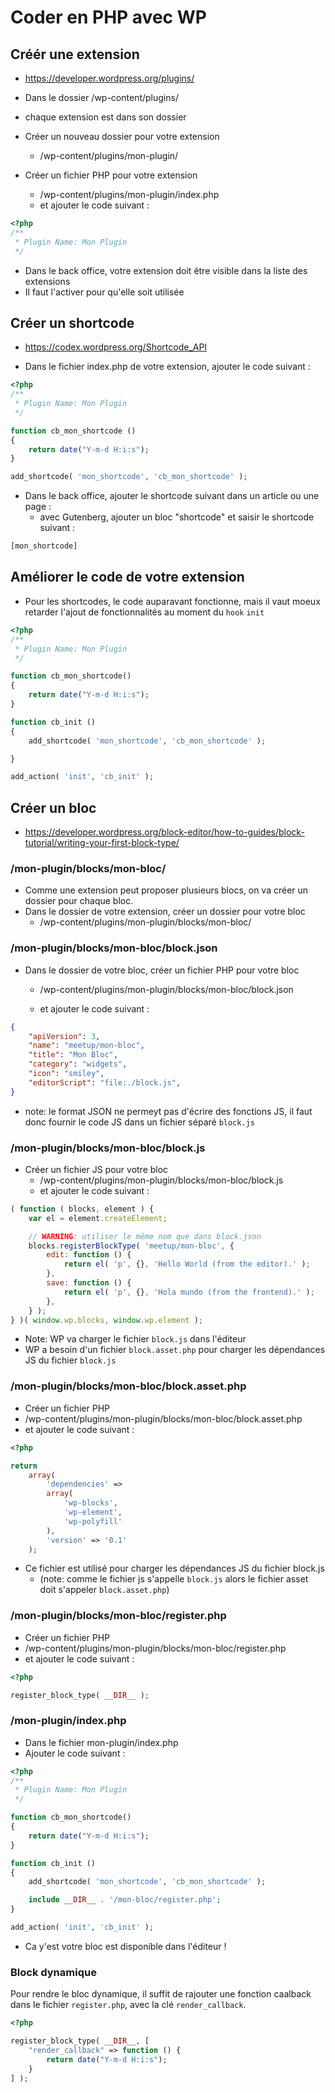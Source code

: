 # Coder en PHP avec WP

## Créér une extension

* https://developer.wordpress.org/plugins/

* Dans le dossier /wp-content/plugins/
* chaque extension est dans son dossier
* Créer un nouveau dossier pour votre extension
  * /wp-content/plugins/mon-plugin/
* Créer un fichier PHP pour votre extension
  * /wp-content/plugins/mon-plugin/index.php
  * et ajouter le code suivant :

```php
<?php
/**
 * Plugin Name: Mon Plugin
 */
```

* Dans le back office, votre extension doit être visible dans la liste des extensions
* Il faut l'activer pour qu'elle soit utilisée

## Créer un shortcode

* https://codex.wordpress.org/Shortcode_API

* Dans le fichier index.php de votre extension, ajouter le code suivant :

```php
<?php
/**
 * Plugin Name: Mon Plugin
 */

function cb_mon_shortcode () 
{
    return date("Y-m-d H:i:s");
}

add_shortcode( 'mon_shortcode', 'cb_mon_shortcode' );

```

* Dans le back office, ajouter le shortcode suivant dans un article ou une page :
  * avec Gutenberg, ajouter un bloc "shortcode" et saisir le shortcode suivant :

```html
[mon_shortcode]
```

## Améliorer le code de votre extension

* Pour les shortcodes, le code auparavant fonctionne, mais il vaut moeux retarder l'ajout de fonctionnalités au moment du `hook` `init`

```php
<?php
/**
 * Plugin Name: Mon Plugin
 */

function cb_mon_shortcode() 
{
    return date("Y-m-d H:i:s");
}

function cb_init ()
{
    add_shortcode( 'mon_shortcode', 'cb_mon_shortcode' );

}

add_action( 'init', 'cb_init' );

```

## Créer un bloc

* https://developer.wordpress.org/block-editor/how-to-guides/block-tutorial/writing-your-first-block-type/

### /mon-plugin/blocks/mon-bloc/

* Comme une extension peut proposer plusieurs blocs, on va créer un dossier pour chaque bloc.
* Dans le dossier de votre extension, créer un dossier pour votre bloc
  * /wp-content/plugins/mon-plugin/blocks/mon-bloc/

### /mon-plugin/blocks/mon-bloc/block.json

* Dans le dossier de votre bloc, créer un fichier PHP pour votre bloc

    * /wp-content/plugins/mon-plugin/blocks/mon-bloc/block.json
    
    * et ajouter le code suivant :
    
```json
{
    "apiVersion": 3,
    "name": "meetup/mon-bloc",
    "title": "Mon Bloc",
    "category": "widgets",
    "icon": "smiley",
    "editorScript": "file:./block.js",
}
```
* note: le format JSON ne permeyt pas d'écrire des fonctions JS, il faut donc fournir le code JS dans un fichier séparé `block.js`


### /mon-plugin/blocks/mon-bloc/block.js

* Créer un fichier JS pour votre bloc
  * /wp-content/plugins/mon-plugin/blocks/mon-bloc/block.js
  * et ajouter le code suivant :

```js
( function ( blocks, element ) {
    var el = element.createElement;

    // WARNING: utiliser le même nom que dans block.json
    blocks.registerBlockType( 'meetup/mon-bloc', {
        edit: function () {
            return el( 'p', {}, 'Hello World (from the editor).' );
        },
        save: function () {
            return el( 'p', {}, 'Hola mundo (from the frontend).' );
        },
    } );
} )( window.wp.blocks, window.wp.element );

```

* Note: WP va charger le fichier `block.js` dans l'éditeur 
* WP a besoin d'un fichier `block.asset.php` pour charger les dépendances JS du fichier `block.js`

### /mon-plugin/blocks/mon-bloc/block.asset.php

* Créer un fichier PHP
* /wp-content/plugins/mon-plugin/blocks/mon-bloc/block.asset.php
* et ajouter le code suivant :

```php
<?php

return
    array(
        'dependencies' =>
        array(
            'wp-blocks',
            'wp-element',
            'wp-polyfill'
        ),
        'version' => '0.1'
    );

```

* Ce fichier est utilisé pour charger les dépendances JS du fichier block.js
  * (note: comme le fichier js s'appelle `block.js` alors le fichier asset doit s'appeler `block.asset.php`)

### /mon-plugin/blocks/mon-bloc/register.php

* Créer un fichier PHP 
* /wp-content/plugins/mon-plugin/blocks/mon-bloc/register.php
* et ajouter le code suivant :

```php
<?php

register_block_type( __DIR__ );

```

### /mon-plugin/index.php

* Dans le fichier mon-plugin/index.php
* Ajouter le code suivant :

```php
<?php
/**
 * Plugin Name: Mon Plugin
 */

function cb_mon_shortcode() 
{
    return date("Y-m-d H:i:s");
}

function cb_init ()
{
    add_shortcode( 'mon_shortcode', 'cb_mon_shortcode' );

    include __DIR__ . '/mon-bloc/register.php';
}

add_action( 'init', 'cb_init' );


```

* Ca y'est votre bloc est disponible dans l'éditeur !

### Block dynamique

Pour rendre le bloc dynamique, il suffit de rajouter une fonction caalback dans le fichier `register.php`, avec la clé `render_callback`.

```php
<?php

register_block_type( __DIR__, [
    "render_callback" => function () {
        return date("Y-m-d H:i:s");
    }
] );

```


